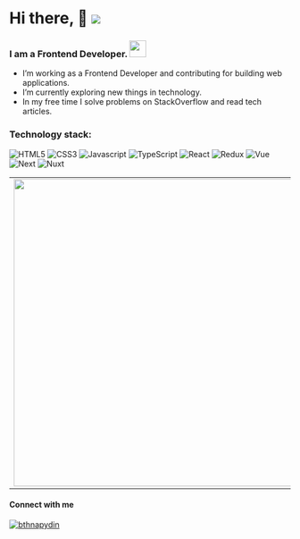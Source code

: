 # Hi there, 👋 ![](https://komarev.com/ghpvc/?username=dehtyarev&color=blue&&style=flat)

### I am a Frontend Developer. <img src="https://media.giphy.com/media/WUlplcMpOCEmTGBtBW/giphy.gif" width="30">

- I’m working as a Frontend Developer and contributing for building web applications.
- I’m currently exploring new things in technology.
- In my free time I solve problems on StackOverflow and read tech articles.


### Technology stack:
![HTML5](https://img.shields.io/badge/-HTML5-000?&logo=HTML5)
![CSS3](https://img.shields.io/badge/-CSS3-000?style=flat&logo=CSS3&logoColor=007ACC)
![Javascript](https://img.shields.io/badge/-JavaScript-000?&logo=Javascript)
![TypeScript](https://img.shields.io/badge/-TypeScript-000?&logo=TypeScript)
![React](https://img.shields.io/badge/-React.js-000?&logo=React)
![Redux](https://img.shields.io/badge/-Redux-000?style=flat&logo=Redux&logoColor=61DAFB)
![Vue](https://img.shields.io/badge/-Vue.js-000?&logo=Vue.js)
![Next](https://img.shields.io/badge/-Next.js-000?&logo=Next.js)
![Nuxt](https://img.shields.io/badge/-Nuxt.js-000?&logo=Nuxt.js)

<p align="center">
  <table>
  <tr>
      <td><img width="550px" align="left" src="https://github-readme-stats.vercel.app/api?username=dehtyarev&hide_border=true&count_private=true&layout=compact&hide_title=false&show_icons=true&theme=dark&icon_color=5194f0&bg_color=0d1117" /></td>
      <td><img width="550px" src="https://github-readme-stats.vercel.app/api/top-langs/?username=dehtyarev&&count_private=true&layout=compact&hide_border=true&hide_title=true&theme=dark&icon_color=5194f0&bg_color=0d1117" /></td>
  </tr>   
</table>
</p>

#### Connect with me 
<a href="https://t.me/wladislavvv" target="blank"><img align="center" src="https://img.shields.io/badge/Telegram-2CA5E0?style=for-the-badge&logo=telegram&logoColor=white" alt="bthnapydin" /></a>
